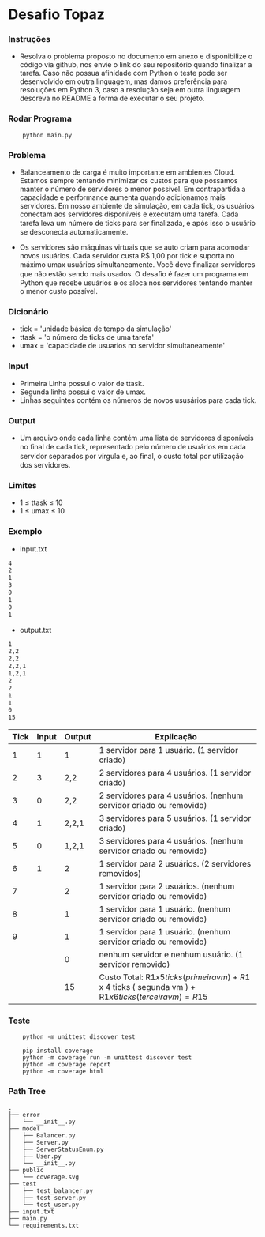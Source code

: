 # Desafio Topaz

### Instruções
- Resolva o problema proposto no documento em anexo e disponibilize o código via github, nos envie o link do seu repositório quando finalizar a tarefa. Caso não possua afinidade com Python o teste pode ser desenvolvido em outra linguagem, mas damos preferência para resoluções em Python 3, caso a resolução seja em outra linguagem descreva no README a forma de executar o seu projeto.

### Rodar Programa
```shel
    python main.py
```

### Problema
- Balanceamento de carga é muito importante em ambientes Cloud. 
Estamos sempre tentando minimizar os custos para que possamos manter o número de servidores o menor possível. 
Em contrapartida a capacidade e performance aumenta quando adicionamos mais servidores. 
Em nosso ambiente de simulação, em cada tick, os usuários conectam aos servidores disponíveis e executam uma tarefa. 
Cada tarefa leva um número de ticks para ser ﬁnalizada, e após isso o usuário se desconecta automaticamente.

- Os servidores são máquinas virtuais que se auto criam para acomodar novos usuários. 
Cada servidor custa R$ 1,00 por tick e suporta no máximo umax usuários simultaneamente. 
Você deve ﬁnalizar servidores que não estão sendo mais usados.
O desaﬁo é fazer um programa em Python que recebe usuários e os aloca nos servidores tentando manter o menor custo possível.

### Dicionário
- tick = 'unidade básica de tempo da simulação'
- ttask = 'o número de ticks de uma tarefa'
- umax = 'capacidade de usuarios no servidor simultaneamente'

### Input
- Primeira Linha possui o valor de ttask.
- Segunda linha possui o valor de umax.
- Linhas seguintes contém os números de novos ususários para cada tick.

### Output
- Um arquivo onde cada linha contém uma lista de servidores disponíveis no ﬁnal de cada tick, representado pelo número de usuários em cada servidor separados por vírgula e, ao ﬁnal, o custo total por utilização dos servidores.

### Limites
- 1 ≤ ttask ≤ 10
- 1 ≤ umax ≤ 10

### Exemplo 

- input.txt
```txt
4
2
1
3
0
1
0
1
```
- output.txt
```txt
1
2,2
2,2
2,2,1
1,2,1
2
2
1
1
0
15
```

| Tick | Input | Output | Explicação                                                         |
|------|-------|--------|--------------------------------------------------------------------|
| 1    | 1     | 1      | 1 servidor para 1 usuário. (1 servidor criado)                     |
| 2    | 3     | 2,2    | 2 servidores para 4 usuários. (1 servidor criado)                  |
| 3    | 0     | 2,2    | 2 servidores para 4 usuários. (nenhum servidor criado ou removido) |
| 4    | 1     | 2,2,1  | 3 servidores para 5 usuários. (1 servidor criado)                  |
| 5    | 0     | 1,2,1  | 3 servidores para 4 usuários. (nenhum servidor criado ou removido) |
| 6    | 1     | 2      | 1 servidor para 2 usuários. (2 servidores removidos)               |
| 7    |       | 2      | 1 servidor para 2 usuários. (nenhum servidor criado ou removido)   |
| 8    |       | 1      | 1 servidor para 1 usuário. (nenhum servidor criado ou removido)    |
| 9    |       | 1      | 1 servidor para 1 usuário. (nenhum servidor criado ou removido)    |
|      |       | 0      | nenhum servidor e nenhum usuário. (1 servidor removido)            |
|      |       | 15     | Custo Total: R$1 x 5 ticks ( primeira vm ) + R$1 x 4 ticks ( segunda vm ) + R$1 x 6 ticks ( terceira vm ) = R$15     |


### Teste
```shel
    python -m unittest discover test
    
    pip install coverage
    python -m coverage run -m unittest discover test
    python -m coverage report
    python -m coverage html
```

### Path Tree
```
.
├── error
│   └── __init__.py
├── model
│   ├── Balancer.py
│   ├── Server.py
│   ├── ServerStatusEnum.py
│   ├── User.py
│   └── __init__.py
├── public
│   └── coverage.svg
├── test
│   ├── test_balancer.py
│   ├── test_server.py
│   └── test_user.py
├── input.txt
├── main.py
└── requirements.txt
```
